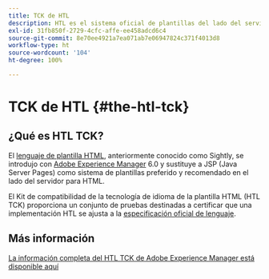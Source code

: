 ```yaml
---
title: TCK de HTL
description: HTL es el sistema oficial de plantillas del lado del servidor para AEM
exl-id: 31fb850f-2729-4cfc-affe-ee458adcd6c4
source-git-commit: 8e70ee4921a7ea071ab7e06947824c371f4013d8
workflow-type: ht
source-wordcount: '104'
ht-degree: 100%

---
```


# TCK de HTL {#the-htl-tck}

## ¿Qué es HTL TCK?

El [lenguaje de plantilla HTML](overview.md), anteriormente conocido como Sightly, se introdujo con [Adobe Experience Manager](http://www.adobe.com/es/solutions/web-experience-management.html) 6.0 y sustituye a JSP (Java Server Pages) como sistema de plantillas preferido y recomendado en el lado del servidor para HTML.

El Kit de compatibilidad de la tecnología de idioma de la plantilla HTML (HTL TCK) proporciona un conjunto de pruebas destinadas a certificar que una implementación HTL se ajusta a la [especificación oficial de lenguaje](https://github.com/adobe/htl-spec).

## Más información

[La información completa del HTL TCK de Adobe Experience Manager está disponible aquí](https://github.com/adobe/htl-tck)

